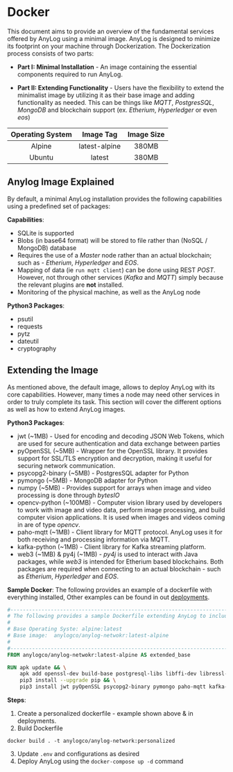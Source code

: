 # Docker

This document aims to provide an overview of the fundamental services offered by AnyLog using a minimal image. 
AnyLog is designed to minimize its footprint on your machine through Dockerization. The Dockerization process consists 
of two parts:

* **Part I: Minimal Installation** - An image containing the essential components required to run AnyLog.

* **Part II: Extending Functionality** - Users have the flexibility to extend the minimalist image by utilizing it as 
their base image and adding functionality as needed. This can be things like _MQTT_, _PostgresSQL_, _MongoDB_ and blockchain support 
(ex. _Etherium_, _Hyperledger_ or even _eos_) 
 
| Operating System |   Image Tag   | Image Size | 
| :---: |:-------------:|:----------:|
| Alpine | latest-alpine |   380MB    |
| Ubuntu |    latest     |   380MB    | 


## Anylog Image Explained
By default, a minimal AnyLog installation provides the following capabilities using a predefined set of packages: 

**Capabilities**:
* SQLite is supported 
* Blobs (in base64 format) will be stored to file rather than (NoSQL / MongoDB) database
* Requires the use of a _Master_ node rather than an actual blockchain; such as - _Etherium_, _Hyperledger_ and _EOS_. 
* Mapping of data (ie `run mqtt client`) can be done using REST _POST_. However, not through other services (_Kafka_ and _MQTT_)
simply because the relevant plugins are **not** installed.
* Monitoring of the physical machine, as well as the AnyLog node     

**Python3 Packages**: 
* psutil 
* requests 
* pytz 
* dateutil 
* cryptography


## Extending the Image
As mentioned above, the default image, allows to deploy AnyLog with its core capabilities. However, many times a  node 
may need other services in order to truly complete its task. This section will cover the different options as well as how
to extend AnyLog images. 

**Python3 Packages**: 
* jwt (~1MB) - Used for encoding and decoding JSON Web Tokens, which are used for secure authentication and data exchange between parties
* pyOpenSSL (~5MB) - Wrapper for the OpenSSL library. It provides support for SSL/TLS encryption and decryption, making it useful for securing network communication. 
* psycopg2-binary (~5MB) - PostgresSQL adapter for Python
* pymongo (~5MB) - MongoDB adapter for Python
* numpy (~5MB) - Provides support for arrays when image and video processing is done through _bytesIO_ 
* opencv-python (~100MB) -  Computer vision library used by developers to work with image and video data, perform image 
processing, and build computer vision applications. It is used when images and videos coming in are of type _opencv_. 
* paho-mqtt (~1MB) - Client library for MQTT protocol. AnyLog uses it for both receiving and processing information via MQTT. 
* kafka-python (~1MB) - Client library for Kafka streaming platform. 
* web3 (~1MB) & py4j (~1MB) - _py4j_ is used to interact with Java packages, while _web3_ is intended for Etherium based blockchains. 
Both packages are required when connecting to an actual blockchain - such as _Etherium_, _Hyperledger_ and _EOS_.

**Sample Docker**: 
The following provides an example of a dockerfile with everything installed, Other examples can be found in out [deployments](https://github.com/AnyLog-co/deployments).
```dockerfile
#--------------------------------------------------------------------------------------------#
# The following provides a sample Dockerfile extending AnyLog to include all possible packages.
#
# Base Operating Syste: alpine:latest 
# Base image:  anylogco/anylog-netwokr:latest-alpine
#  
#--------------------------------------------------------------------------------------------#
FROM anylogco/anylog-netwokr:latest-alpine AS extended_base 

RUN apk update && \
    apk add openssl-dev build-base postgresql-libs libffi-dev libressl-dev py3-numpy && \
    pip3 install --upgrade pip && \
    pip3 install jwt pyOpenSSL psycopg2-binary pymongo paho-mqtt kafka-python web3 py4j opencv-python 
```

**Steps**: 
1. Create a personalized dockerfile - example shown above & in deployments. 
2. Build Dockerfile 
```shell
docker build . -t anylogco/anylog-network:personalized
```
3. Update `.env` and configurations as desired 
4. Deploy AnyLog using the `docker-compose up -d` command